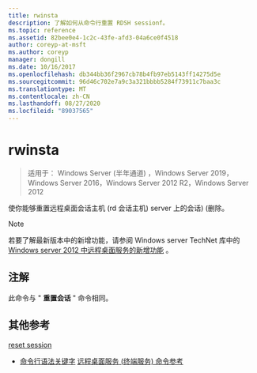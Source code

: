 ```yaml
---
title: rwinsta
description: 了解如何从命令行重置 RDSH sessionf。
ms.topic: reference
ms.assetid: 82bee0e4-1c2c-43fe-afd3-04a6ce0f4518
author: coreyp-at-msft
ms.author: coreyp
manager: dongill
ms.date: 10/16/2017
ms.openlocfilehash: db344bb36f2967cb78b4fb97eb5143ff14275d5e
ms.sourcegitcommit: 96d46c702e7a9c3a321bbbb5284f73911c7baa3c
ms.translationtype: MT
ms.contentlocale: zh-CN
ms.lasthandoff: 08/27/2020
ms.locfileid: "89037565"
---
```

# <a name="rwinsta"></a>rwinsta

> 适用于： Windows Server (半年通道) ，Windows Server 2019，Windows Server 2016，Windows Server 2012 R2，Windows Server 2012

使你能够重置远程桌面会话主机 (rd 会话主机) server 上的会话)  (删除。

> [!NOTE]
> 若要了解最新版本中的新增功能，请参阅 Windows server TechNet 库中的 [Windows server 2012 中远程桌面服务的新增功能](/previous-versions/orphan-topics/ws.11/hh831527(v=ws.11)) 。

## <a name="remarks"></a>注解
此命令与 " **重置会话** " 命令相同。

## <a name="additional-references"></a>其他参考
[reset session](reset-session.md)
- [命令行语法关键字](command-line-syntax-key.md) 
[远程桌面服务 (终端服务) 命令参考](remote-desktop-services-terminal-services-command-reference.md)
